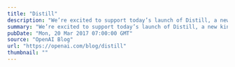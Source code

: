 ```yaml
---
title: "Distill"
description: "We’re excited to support today’s launch of Distill, a new kind of journal aimed at excellent communication of machine learning results (novel or existing)."
summary: "We’re excited to support today’s launch of Distill, a new kind of journal aimed at excellent communication of machine learning results (novel or existing)."
pubDate: "Mon, 20 Mar 2017 07:00:00 GMT"
source: "OpenAI Blog"
url: "https://openai.com/blog/distill"
thumbnail: ""
---
```


